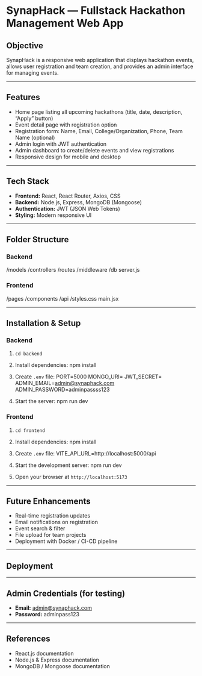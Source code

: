 # SynapHack — Fullstack Hackathon Management Web App

## Objective
SynapHack is a responsive web application that displays hackathon events, allows user registration and team creation, and provides an admin interface for managing events.

---

## Features
- Home page listing all upcoming hackathons (title, date, description, “Apply” button)
- Event detail page with registration option
- Registration form: Name, Email, College/Organization, Phone, Team Name (optional)
- Admin login with JWT authentication
- Admin dashboard to create/delete events and view registrations
- Responsive design for mobile and desktop

---

## Tech Stack
- **Frontend:** React, React Router, Axios, CSS
- **Backend:** Node.js, Express, MongoDB (Mongoose)
- **Authentication:** JWT (JSON Web Tokens)
- **Styling:** Modern responsive UI

---

## Folder Structure

### Backend
/models
/controllers
/routes
/middleware
/db
server.js

### Frontend
/pages
/components
/api
/styles.css
main.jsx


---

## Installation & Setup

### Backend
1. `cd backend`
2. Install dependencies:
npm install


3. Create `.env` file:
PORT=5000
MONGO_URI=<your-mongo-uri>
JWT_SECRET=<your-jwt-secret>
ADMIN_EMAIL=admin@synaphack.com
ADMIN_PASSWORD=adminpassss123


4. Start the server:
npm run dev



### Frontend
1. `cd frontend`
2. Install dependencies:
npm install


3. Create `.env` file:
VITE_API_URL=http://localhost:5000/api


4. Start the development server:
npm run dev


5. Open your browser at `http://localhost:5173`

---

## Future Enhancements
- Real-time registration updates
- Email notifications on registration
- Event search & filter
- File upload for team projects
- Deployment with Docker / CI-CD pipeline

---

## Deployment


---

## Admin Credentials (for testing)
- **Email:** admin@synaphack.com  
- **Password:** adminpass123

---

## References
- React.js documentation  
- Node.js & Express documentation  
- MongoDB / Mongoose documentation